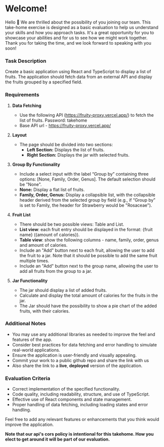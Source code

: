 # Welcome!

Hello 👋
We are thrilled about the possibility of you joining our team. This take-home exercise is designed as a basic evaluation to help us understand your skills and how you approach tasks. It's a great opportunity for you to showcase your abilities and for us to see how we might work together.
Thank you for taking the time, and we look forward to speaking with you soon!

### Task Description

Create a basic application using React and TypeScript to display a list of fruits. The application should fetch data from an external API and display the fruits grouped by a specified field.

### Requirements

1. **Data Fetching**
   - Use the following API (https://fruity-proxy.vercel.app/) to fetch the list of fruits. Password: takehome
   - Base API url - https://fruity-proxy.vercel.app/

2. **Layout**
   - The page should be divided into two sections:
     - **Left Section:** Displays the list of fruits.
     - **Right Section:** Displays the jar with selected fruits.

3. **Group By Functionality**
   - Include a select input with the label “Group by” containing three options: [None, Family, Order, Genus]. The default selection should be "None".
   - **None:** Display a flat list of fruits.
   - **Family, Order, Genus:** Display a collapsible list, with the collapsible header derived from the selected group by field (e.g., if “Group by” is set to Family, the header for Strawberry would be "Rosaceae").

4. **Fruit List**
   - There should be two possible views: Table and List.
   - **List view**: each fruit entry should be displayed in the format: {fruit name} ({amount of calories}).
   - **Table view**: show the following columns - name, family, order, genus and amount of calories.
   - Include an "Add" button next to each fruit, allowing the user to add the fruit to a jar. Note that it should be possible to add the same fruit multiple times.
   - Include an "Add" button next to the group name, allowing the user to add all fruits from the group to a jar.

6. **Jar Functionality**
   - The jar should display a list of added fruits.
   - Calculate and display the total amount of calories for the fruits in the jar.
   - The Jar should have the possibility to show a pie chart of the added fruits, with their calories.

### Additional Notes

- You may use any additional libraries as needed to improve the feel and features of the app.
- Consider best practices for data fetching and error handling to simulate real-world applications.
- Ensure the application is user-friendly and visually appealing.
- Commit your work to a public github repo and share the link with us
- Also share the link to a **live**, **deployed** version of the application.

### Evaluation Criteria

- Correct implementation of the specified functionality.
- Code quality, including readability, structure, and use of TypeScript.
- Effective use of React components and state management.
- Proper handling of data fetching, including loading states and error handling.

Feel free to add any relevant features or enhancements that you think would improve the application.

**Note that our api's cors policy is intentional for this takehome. How you elect to get around it will be part of our evaluation.**
